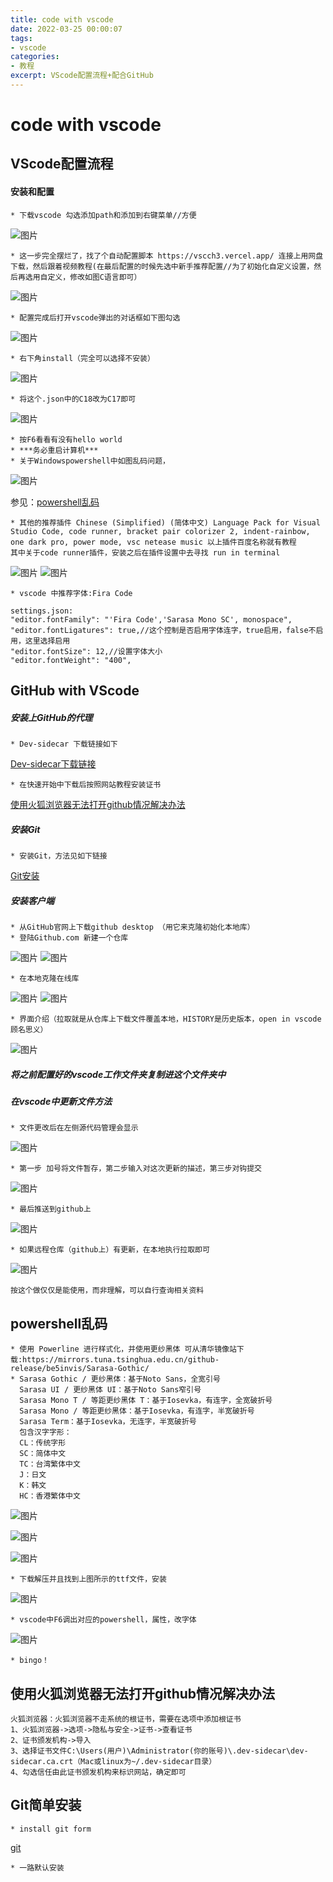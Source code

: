 ```yaml
---
title: code with vscode
date: 2022-03-25 00:00:07
tags: 
- vscode
categories: 
- 教程
excerpt: VScode配置流程+配合GitHub
---
```

# code with vscode
## VScode配置流程


#### 安装和配置
    * 下载vscode 勾选添加path和添加到右键菜单//方便
   ![图片](https://user-images.githubusercontent.com/93923763/141787540-641b1d28-5b4f-4a6a-9a37-f673fa068748.png)

    * 这一步完全摆烂了，找了个自动配置脚本 https://vscch3.vercel.app/ 连接上用网盘下载，然后跟着视频教程(在最后配置的时候先选中新手推荐配置//为了初始化自定义设置，然后再选用自定义，修改如图C语言即可）
   ![图片](https://user-images.githubusercontent.com/93923763/141789579-3ef85007-1555-4b86-8aa7-618ad24e50b9.png)

    * 配置完成后打开vscode弹出的对话框如下图勾选
   ![图片](https://user-images.githubusercontent.com/93923763/141789913-b4cf19f2-8ad6-46d1-955a-f028d19bc163.png)

    * 右下角install（完全可以选择不安装） 
   ![图片](https://user-images.githubusercontent.com/93923763/141790092-a12c57ae-044a-42c5-8fe4-50f6a650e5d0.png)
    
    * 将这个.json中的C18改为C17即可
   ![图片](https://user-images.githubusercontent.com/93923763/141791134-a1db92c6-aa57-41c3-8e40-8779b7349de7.png)

    * 按F6看看有没有hello world
    * ***务必重启计算机***
    * 关于Windowspowershell中如图乱码问题，
   ![图片](https://user-images.githubusercontent.com/93923763/141790471-54f55db8-05b0-4175-8891-5c3635ad9a2f.png)

   参见：[powershell乱码](#jump)

    * 其他的推荐插件 Chinese (Simplified) (简体中文) Language Pack for Visual Studio Code, code runner, bracket pair colorizer 2, indent-rainbow, one dark pro, power mode, vsc netease music 以上插件百度名称就有教程
    其中关于code runner插件，安装之后在插件设置中去寻找 run in terminal

   ![图片](https://user-images.githubusercontent.com/93923763/142205097-b5c2fff9-b375-40e8-9451-5ed89f951c42.png)
   ![图片](https://user-images.githubusercontent.com/93923763/142205715-5c68cccd-9078-4b37-89df-279f7d85c0da.png)

    * vscode 中推荐字体:Fira Code
    
    settings.json:
    "editor.fontFamily": "'Fira Code','Sarasa Mono SC', monospace",
    "editor.fontLigatures": true,//这个控制是否启用字体连字，true启用，false不启用，这里选择启用
    "editor.fontSize": 12,//设置字体大小
    "editor.fontWeight": "400",

## GitHub with VScode 
##### 安装上GitHub的代理
    * Dev-sidecar 下载链接如下

   [Dev-sidecar下载链接](https://gitee.com/docmirror/dev-sidecar#%E4%BA%8C%E5%BF%AB%E9%80%9F%E5%BC%80%E5%A7%8B)

    * 在快速开始中下载后按照网站教程安装证书
[使用火狐浏览器无法打开github情况解决办法](#火狐浏览器github)

##### 安装Git
    * 安装Git，方法见如下链接
[Git安装](#jump1)

##### 安装客户端
    * 从GitHub官网上下载github desktop （用它来克隆初始化本地库）
    * 登陆Github.com 新建一个仓库
![图片](https://user-images.githubusercontent.com/93923763/142030672-79bafe46-5cb7-4a6b-ae72-6af1fecb9c1a.png)
![图片](https://user-images.githubusercontent.com/93923763/142030957-204f64f5-d1d9-45ee-bd33-d82047b5cdf7.png)
     
    * 在本地克隆在线库
![图片](https://user-images.githubusercontent.com/93923763/142031352-f0fe9daf-7ef2-4060-8de5-2807f7caef89.png)
![图片](https://user-images.githubusercontent.com/93923763/142031787-16252c83-3a9a-43ae-b576-727568a0aea2.png)
    
    * 界面介绍（拉取就是从仓库上下载文件覆盖本地，HISTORY是历史版本，open in vscode 顾名思义）
![图片](https://user-images.githubusercontent.com/93923763/142032105-34613fc8-41da-4ee5-871b-0991f0839a18.png)

##### 将之前配置好的vscode工作文件夹复制进这个文件夹中
##### 在vscode中更新文件方法

    * 文件更改后在左侧源代码管理会显示
![图片](https://user-images.githubusercontent.com/93923763/142032915-4e316f35-5e89-44f3-9595-b52aae098ac7.png)
    
    * 第一步 加号将文件暂存，第二步输入对这次更新的描述，第三步对钩提交
![图片](https://user-images.githubusercontent.com/93923763/142033120-b86b7c31-9b08-4898-a3e2-b866bd5f7b24.png)

    * 最后推送到github上
![图片](https://user-images.githubusercontent.com/93923763/142033567-2b7c3324-1c87-43b1-a85d-d5793c549b2f.png)

    * 如果远程仓库（github上）有更新，在本地执行拉取即可
![图片](https://user-images.githubusercontent.com/93923763/142033846-0c62c62f-847a-46be-b791-0f27a6d46b74.png)

    按这个做仅仅是能使用，而非理解，可以自行查询相关资料

## powershell乱码 <span id="jump"></span> 
    * 使用 Powerline 进行样式化，并使用更纱黑体 可从清华镜像站下载:https://mirrors.tuna.tsinghua.edu.cn/github-release/be5invis/Sarasa-Gothic/
    * Sarasa Gothic / 更纱黑体：基于Noto Sans，全宽引号
      Sarasa UI / 更纱黑体 UI：基于Noto Sans窄引号
      Sarasa Mono T / 等距更纱黑体 T：基于Iosevka，有连字，全宽破折号
      Sarasa Mono / 等距更纱黑体：基于Iosevka，有连字，半宽破折号
      Sarasa Term：基于Iosevka，无连字，半宽破折号
      包含汉字字形：
      CL：传统字形
      SC：简体中文
      TC：台湾繁体中文
      J：日文
      K：韩文
      HC：香港繁体中文

   ![图片](https://user-images.githubusercontent.com/93923763/141820127-c5aa720f-e939-4279-81a8-d6555d270e8d.png)

   ![图片](https://user-images.githubusercontent.com/93923763/141820406-d253e9ed-262c-46db-bf4a-670e2bd062a6.png)


   ![图片](https://user-images.githubusercontent.com/93923763/141821501-be938d5a-b49a-40b5-a7b8-4c3efc7ca518.png)

    * 下载解压并且找到上图所示的ttf文件，安装

   ![图片](https://user-images.githubusercontent.com/93923763/141824661-c996e090-1e02-4b3a-9379-f76c8706ff98.png)

    * vscode中F6调出对应的powershell，属性，改字体

   ![图片](https://user-images.githubusercontent.com/93923763/141822039-3f0575e0-4df3-4994-ac4d-68e65a8cd2d0.png)

    * bingo！


## 使用火狐浏览器无法打开github情况解决办法 <span id="火狐浏览器github"></span>

    火狐浏览器：火狐浏览器不走系统的根证书，需要在选项中添加根证书
    1、火狐浏览器->选项->隐私与安全->证书->查看证书
    2、证书颁发机构->导入
    3、选择证书文件C:\Users(用户)\Administrator(你的账号)\.dev-sidecar\dev-sidecar.ca.crt（Mac或linux为~/.dev-sidecar目录）
    4、勾选信任由此证书颁发机构来标识网站，确定即可

## Git简单安装 <span id="jump1"></span>
    * install git form
[git](https://git-scm.com/downloads)

    * 一路默认安装

